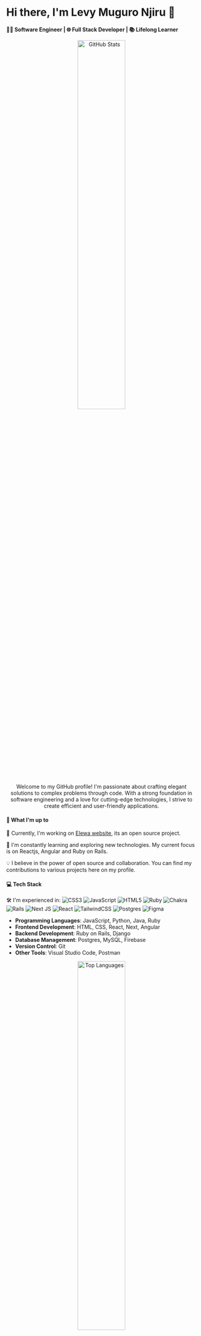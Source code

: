 <div>
  <h1>Hi there, I'm Levy Muguro Njiru 👋</h1> 
  <p><strong>👨‍💻 Software Engineer | 🌐 Full Stack Developer | 📚 Lifelong Learner</strong></p>
</div>

<div align="center">
  <img src="https://github-readme-stats.vercel.app/api?username=levy-web&show_icons=true" alt="GitHub Stats" style="width: 50%;>
</div>

<div align="center">
<p>Welcome to my GitHub profile! I'm passionate about crafting elegant solutions to complex problems through code. With a strong foundation in software engineering and a love for cutting-edge technologies, I strive to create efficient and user-friendly applications.</p>
</div>

#### 🚀 What I'm up to

🔭 Currently, I'm working on [Elewa website]([https://italanta.github.io/elewa-website](https://github.com/italanta/elewa-website)), its an open source project.

🌱 I'm constantly learning and exploring new technologies. My current focus is on Reactjs, Angular and Ruby on Rails.

💡 I believe in the power of open source and collaboration. You can find my contributions to various projects here on my profile.

#### 💻 Tech Stack

🛠️ I'm experienced in: 
![CSS3](https://img.shields.io/badge/css3-%231572B6.svg?style=plastic&logo=css3&logoColor=white) ![JavaScript](https://img.shields.io/badge/javascript-%23323330.svg?style=plastic&logo=javascript&logoColor=%23F7DF1E) ![HTML5](https://img.shields.io/badge/html5-%23E34F26.svg?style=plastic&logo=html5&logoColor=white) ![Ruby](https://img.shields.io/badge/ruby-%23CC342D.svg?style=plastic&logo=ruby&logoColor=white) ![Chakra](https://img.shields.io/badge/chakra-%234ED1C5.svg?style=plastic&logo=chakraui&logoColor=white) ![Rails](https://img.shields.io/badge/rails-%23CC0000.svg?style=plastic&logo=ruby-on-rails&logoColor=white) ![Next JS](https://img.shields.io/badge/Next-black?style=plastic&logo=next.js&logoColor=white) ![React](https://img.shields.io/badge/react-%2320232a.svg?style=plastic&logo=react&logoColor=%2361DAFB) ![TailwindCSS](https://img.shields.io/badge/tailwindcss-%2338B2AC.svg?style=plastic&logo=tailwind-css&logoColor=white) ![Postgres](https://img.shields.io/badge/postgres-%23316192.svg?style=plastic&logo=postgresql&logoColor=white) ![Figma](https://img.shields.io/badge/figma-%23F24E1E.svg?style=plastic&logo=figma&logoColor=white)

- **Programming Languages**: JavaScript, Python, Java, Ruby
- **Frontend Development**: HTML, CSS, React, Next, Angular
- **Backend Development**: Ruby on Rails, Django
- **Database Management**: Postgres, MySQL, Firebase
- **Version Control**: Git
- **Other Tools**: Visual Studio Code, Postman


<div align="center">
  <img src="https://github-readme-stats.vercel.app/api/top-langs/?username=levy-web&layout=compact" alt="Top Languages" style="width: 50%;">
</div>

#### 📫 Let's Connect

📢 Feel free to reach out to me if you want to discuss programming, share ideas, or collaborate on a project. You can connect with me on [LinkedIn](https://www.linkedin.com/in/levy-njiru-muguro/).

#### 🌐 Portfolio Website

🔗 Check out my portfolio website [here](https://levy-portfolio-delta.vercel.app/) for a deeper dive into my projects and coding journey.


#### ⚡ GitHub Activity

<p align="center">
  <img src="https://github-readme-streak-stats.herokuapp.com/?user=levy-web&theme=dark&hide=stars,commits,prs,issues" alt="GitHub Streak" style="width: 70%>
</p>

<p align="center">
  <img src="https://github-profile-summary-cards.vercel.app/api/cards/profile-details?username=levy-web&theme=vue" alt="Total Contributions">
</p>
 

Thanks for visiting! Feel free to explore my repositories and reach out if you'd like to collaborate or have a chat.

Happy coding! 🚀
